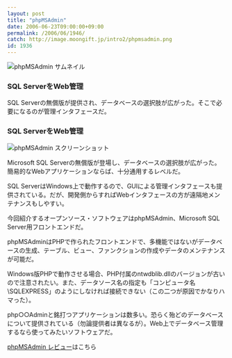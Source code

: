 ```yaml
---
layout: post
title: "phpMSAdmin"
date: 2006-06-23T09:00:00+09:00
permalink: /2006/06/1946/
catch: http://image.moongift.jp/intro2/phpmsadmin.png
id: 1936
---
```

 ![phpMSAdmin サムネイル](http://image.moongift.jp/intro2/phpmsadmin.t.png "phpMSAdmin サムネイル")
  

### SQL ServerをWeb管理
  
SQL Serverの無償版が提供され、データベースの選択肢が広がった。そこで必要になるのが管理インタフェースだ。  
<!--more-->  

### SQL ServerをWeb管理
  

![phpMSAdmin スクリーンショット](http://image.moongift.jp/intro2/phpmsadmin.png "phpMSAdmin スクリーンショット")

  

Microsoft SQL Serverの無償版が登場し、データベースの選択肢が広がった。簡易的なWebアプリケーションならば、十分通用するレベルだ。

  

SQL ServerはWindows上で動作するので、GUIによる管理インタフェースも提供されている。だが、開発側からすればWebインタフェースの方が遠隔地メンテナンスもしやすい。

  

今回紹介するオープンソース・ソフトウェアはphpMSAdmin、Microsoft SQL Server用フロントエンドだ。

  

phpMSAdminはPHPで作られたフロントエンドで、多機能ではないがデータベースの生成、テーブル、ビュー、ファンクションの作成やデータのメンテナンスが可能だ。

  

Windows版PHPで動作させる場合、PHP付属のntwdblib.dllのバージョンが古いので注意されたい。また、データソース名の指定も「コンピュータ名\SQLEXPRESS」のようにしなければ接続できない（この二つが原因でかなりハマった）。

  

php○○Adminと銘打つアプリケーションは数多い。恐らく殆どのデータベースについて提供されている（勿論提供者は異なるが）。Web上でデータベース管理するなら使ってみたいソフトウェアだ。

  

[phpMSAdmin レビュー](http://oss.moongift.jp/review/i-1947.html)はこちら

